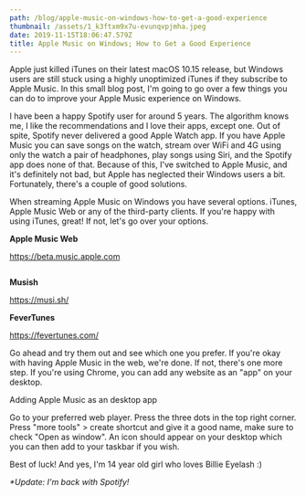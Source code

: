```yaml
---
path: /blog/apple-music-on-windows-how-to-get-a-good-experience
thumbnail: /assets/1_k3ftxm9x7u-evunqvpjmha.jpeg
date: 2019-11-15T18:06:47.579Z
title: Apple Music on Windows; How to Get a Good Experience
---
```

Apple just killed iTunes on their latest macOS 10.15 release, but Windows users are still stuck using a highly unoptimized iTunes if they subscribe to Apple Music. In this small blog post, I'm going to go over a few things you can do to improve your Apple Music experience on Windows.

I have been a happy Spotify user for around 5 years. The algorithm knows me, I like the recommendations and I love their apps, except one. Out of spite, Spotify never delivered a good Apple Watch app. If you have Apple Music you can save songs on the watch, stream over WiFi and 4G using only the watch a pair of headphones, play songs using Siri, and the Spotify app does none of that. Because of this, I've switched to Apple Music, and it's definitely not bad, but Apple has neglected their Windows users a bit. Fortunately, there's a couple of good solutions.

When streaming Apple Music on Windows you have several options. iTunes, Apple Music Web or any of the third-party clients.  If you're happy with using iTunes, great! If not, let's go over your options. 

**Apple Music Web**

<https://beta.music.apple.com>

![]()

**Musish**

<https://musi.sh/>



**FeverTunes**

<https://fevertunes.com/>



Go ahead and try them out and see which one you prefer. If you're okay with having Apple Music in the web, we're done. If not, there's one more step. If you're using Chrome, you can add any website as an "app" on your desktop. 

Adding Apple Music as an desktop app

Go to your preferred web player. Press the three dots in the top right corner. Press "more tools" > create shortcut and give it a good name, make sure to check "Open as window". An icon should appear on your desktop which you can then add to your taskbar if you wish.



Best of luck! And yes, I'm 14 year old girl who loves Billie Eyelash :)



_\*Update: I'm back with Spotify!_
